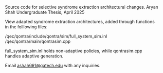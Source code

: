 Source code for selective syndrome extraction architectural changes.
Aryan Shah
Undergraduate Thesis, April 2025

View adapted syndrome extraction architectures, added through functions in the folllowing files: 

/qec/qontra/include/qontra/sim/full_system_sim.inl
/qec/qontra/main/qontrasim.cpp

full_system_sim.inl holds non-adaptive policies, while qontrasim.cpp handles adaptive generation.

Email ashah691@gatech.edu with any inquiries.
